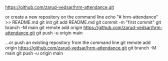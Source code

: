 https://github.com/zarud-vedsar/hrm-attendance.git


or create a new repository on the command line
echo "# hrm-attendance" >> README.md
git init
git add README.md
git commit -m "first commit"
git branch -M main
git remote add origin https://github.com/zarud-vedsar/hrm-attendance.git
git push -u origin main


…or push an existing repository from the command line
git remote add origin https://github.com/zarud-vedsar/hrm-attendance.git
git branch -M main
git push -u origin main